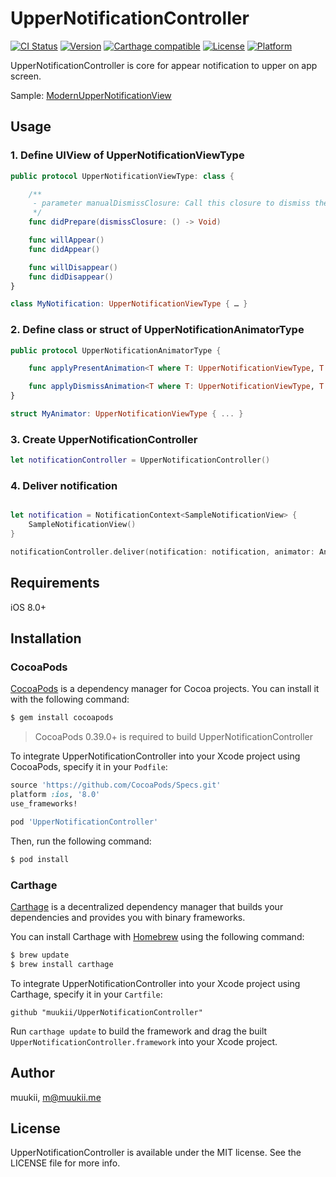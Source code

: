 # UpperNotificationController

[![CI Status](http://img.shields.io/travis/muukii/UpperNotificationController.svg?style=flat)](https://travis-ci.org/muukii/UpperNotificationController)
[![Version](https://img.shields.io/cocoapods/v/UpperNotificationController.svg?style=flat)](http://cocoapods.org/pods/UpperNotificationController)
[![Carthage compatible](https://img.shields.io/badge/Carthage-compatible-4BC51D.svg?style=flat)](https://github.com/Carthage/Carthage)
[![License](https://img.shields.io/cocoapods/l/UpperNotificationController.svg?style=flat)](http://cocoapods.org/pods/UpperNotificationController)
[![Platform](https://img.shields.io/cocoapods/p/UpperNotificationController.svg?style=flat)](http://cocoapods.org/pods/UpperNotificationController)

UpperNotificationController is core for appear notification to upper on app screen.

Sample: [ModernUpperNotificationView](https://github.com/muukii/ModernUpperNotificationView)

## Usage

### 1. Define UIView of UpperNotificationViewType

```swift
public protocol UpperNotificationViewType: class {

    /**
     - parameter manualDismissClosure: Call this closure to dismiss the notification view
     */
    func didPrepare(dismissClosure: () -> Void)

    func willAppear()
    func didAppear()

    func willDisappear()
    func didDisappear()
}

class MyNotification: UpperNotificationViewType { … }
```

### 2. Define class or struct of UpperNotificationAnimatorType

```swift
public protocol UpperNotificationAnimatorType {

    func applyPresentAnimation<T where T: UpperNotificationViewType, T: UIView>(notificationView notificationView: T, completion: () -> Void)

    func applyDismissAnimation<T where T: UpperNotificationViewType, T: UIView>(notificationView notificationView: T, completion: () -> Void)
}

struct MyAnimator: UpperNotificationViewType { ... }
```

### 3. Create UpperNotificationController

```swift
let notificationController = UpperNotificationController()
```

### 4. Deliver notification

```swift

let notification = NotificationContext<SampleNotificationView> {
    SampleNotificationView()
}

notificationController.deliver(notification: notification, animator: Animator())
```

## Requirements

iOS 8.0+

## Installation
### CocoaPods

[CocoaPods](http://cocoapods.org) is a dependency manager for Cocoa projects. You can install it with the following command:

```bash
$ gem install cocoapods
```

> CocoaPods 0.39.0+ is required to build UpperNotificationController

To integrate UpperNotificationController into your Xcode project using CocoaPods, specify it in your `Podfile`:

```ruby
source 'https://github.com/CocoaPods/Specs.git'
platform :ios, '8.0'
use_frameworks!

pod 'UpperNotificationController'
```

Then, run the following command:

```bash
$ pod install
```

### Carthage

[Carthage](https://github.com/Carthage/Carthage) is a decentralized dependency manager that builds your dependencies and provides you with binary frameworks.

You can install Carthage with [Homebrew](http://brew.sh/) using the following command:

```bash
$ brew update
$ brew install carthage
```

To integrate UpperNotificationController into your Xcode project using Carthage, specify it in your `Cartfile`:

```ogdl
github "muukii/UpperNotificationController"
```

Run `carthage update` to build the framework and drag the built `UpperNotificationController.framework` into your Xcode project.


## Author

muukii, m@muukii.me

## License

UpperNotificationController is available under the MIT license. See the LICENSE file for more info.
